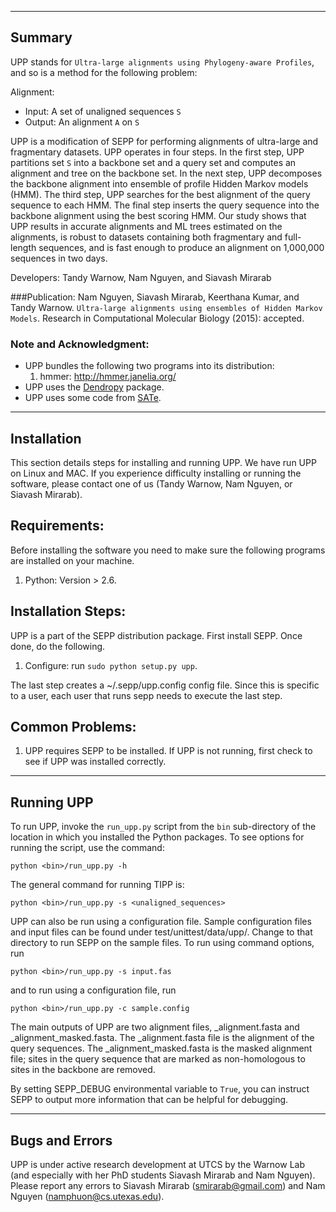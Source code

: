------------------------------------
Summary
------------------------------------

UPP stands for `Ultra-large alignments using Phylogeny-aware Profiles`, and so is a method for the following problem:

Alignment:
- Input: A set of unaligned sequences `S`
- Output: An alignment `A` on `S`

UPP is a modification of SEPP for performing alignments of ultra-large and fragmentary datasets.  UPP operates in four steps.  In the first step, UPP partitions set `S` into a backbone set and a query set and computes an alignment and tree on the backbone set.  In the next step, UPP decomposes the backbone alignment into ensemble of profile Hidden Markov models (HMM).  The third step, UPP searches for the best alignment of the query sequence to each HMM.  The final step inserts the query sequence into the backbone alignment using the best scoring HMM.  Our study shows that UPP results in accurate alignments and ML trees estimated on the alignments, is robust to datasets containing both fragmentary and full-length sequences, and is fast enough to produce an alignment on 1,000,000 sequences in two days.

Developers: Tandy Warnow, Nam Nguyen, and Siavash Mirarab

###Publication:
Nam Nguyen, Siavash Mirarab, Keerthana Kumar, and Tandy Warnow. `Ultra-large alignments using ensembles of Hidden Markov Models`. Research in Computational Molecular Biology (2015): accepted.


### Note and Acknowledgment: 
- UPP bundles the following two programs into its distribution:
  1. hmmer: http://hmmer.janelia.org/
- UPP uses the [Dendropy](http://pythonhosted.org/DendroPy/) package. 
- UPP uses some code from [SATe](http://phylo.bio.ku.edu/software/sate/sate.html).

-------------------------------------
Installation
-------------------------------------
This section details steps for installing and running UPP. We have run UPP on Linux and MAC. If you experience difficulty installing or running the software, please contact one of us (Tandy Warnow, Nam Nguyen, or Siavash Mirarab).

Requirements:
-------------------
Before installing the software you need to make sure the following programs are installed on your machine.

1. Python: Version > 2.6. 

Installation Steps:
-------------------
UPP is a part of the SEPP distribution package.  First install SEPP.  Once done, do the following. 

1. Configure: run `sudo python setup.py upp`. 

The last step creates a ~/.sepp/upp.config config file. Since this is specific to a user, each user that runs sepp needs to execute the last step. 

Common Problems:
-------------------
1.  UPP requires SEPP to be installed.  If UPP is not running, first check to see if UPP was installed correctly.

---------------------------------------------
Running UPP
---------------------------------------------
To run UPP, invoke the `run_upp.py` script from the `bin` sub-directory of the location in which you installed the Python packages. To see options for running the script, use the command:

`python <bin>/run_upp.py -h`

The general command for running TIPP is:

`python <bin>/run_upp.py -s <unaligned_sequences> `

UPP can also be run using a configuration file. Sample configuration files and input files can be found under test/unittest/data/upp/. Change to that directory to run SEPP on the sample files. To run using command options, run

`python <bin>/run_upp.py -s input.fas`

and to run using a configuration file, run

`python <bin>/run_upp.py -c sample.config`

The main outputs of UPP are two alignment files, <prefix>_alignment.fasta and <prefix>_alignment_masked.fasta.  The  <prefix>_alignment.fasta file is the alignment of the query sequences.  The <prefix>_alignment_masked.fasta is the masked
alignment file; sites in the query sequence that are marked as non-homologous to sites in the backbone are removed.  

By setting SEPP_DEBUG environmental variable to `True`, you can instruct SEPP to output more information that can be helpful for debugging.  

---------------------------------------------
Bugs and Errors
---------------------------------------------
UPP is under active research development at UTCS by the Warnow Lab (and especially with her PhD students Siavash Mirarab and Nam Nguyen). Please report any errors to Siavash Mirarab (smirarab@gmail.com) and Nam Nguyen (namphuon@cs.utexas.edu).

